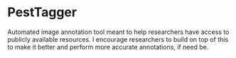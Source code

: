 # PestTagger
Automated image annotation tool meant to help researchers have access to publicly available resources. I encourage researchers to build on top of this to make it better and perform more accurate annotations, if need be.
